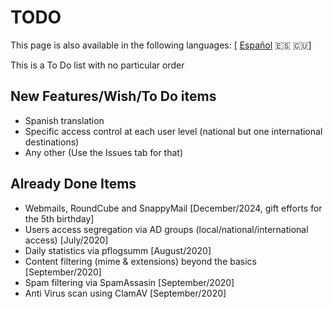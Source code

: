 # TODO

This page is also available in the following languages: [ [Español](i18n/TODO.es.md) 🇪🇸 🇨🇺]

This is a To Do list with no particular order

## New Features/Wish/To Do items

- Spanish translation
- Specific access control at each user level (national but one international destinations)
- Any other (Use the Issues tab for that)

## Already Done Items

- Webmails, RoundCube and SnappyMail [December/2024, gift efforts for the 5th birthday]
- Users access segregation via AD groups (local/national/international access) [July/2020]
- Daily statistics via pflogsumm [August/2020]
- Content filtering (mime & extensions) beyond the basics [September/2020]
- Spam filtering via SpamAssasin [September/2020]
- Anti Virus scan using ClamAV [September/2020]
